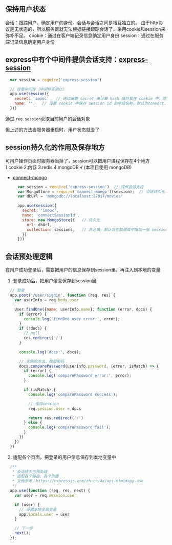 ## **保持用户状态**
  会话：跟踪用户，确定用户的身份。会话与会话之间是相互独立的。
  由于http协议是无状态的，所以服务器就无法根据链接跟踪会话了，采用cookie和session来弥补不足。
  cookie：通过在客户端记录信息确定用户身份
  session：通过在服务端记录信息确定用户身份

## express中有个中间件提供会话支持：[express-session](https://github.com/expressjs/session)

  ```js
    var session = require('express-session')

    // 挂载中间件（中间件实例化）
    app.use(session({
      secret: 'imooc'   // 通过设置 secret 来计算 hash 值并放在 cookie 中，防止cookie被篡改
      name: '',   // 设置 cookie 中保存 session id 的字段名称，默认为connect.sid
    }))
  ```

  通过 `req.session`获取当前用户的会话对象

  但上述的方法当服务器重启时，用户状态就没了


## session持久化的作用及保存地方
  可用户操作页面时服务器当掉了，session可以把用户进程保存在4个地方
  1.cookie
  2.内存
  3.redis
  4.mongoDB  √ (本项目使用 mongoDB)

  - [connect-mongo](https://github.com/jdesboeufs/connect-mongo)
    ```js
      var session = require('express-session')  // 提供会话支持
      var MongoStore = require('connect-mongo')(session);  // 会话持久化
      var dbUrl = 'mongodb://localhost:27017/movies'

      app.use(session({
        secret: 'imooc',
        name: 'connectSessionId',
        store: new MongoStore({   // 持久化
          url: dbUrl,
          collection: sessions,   // 非必填，默认会在数据库中增加一张 sessions 的表
        })
      }))

    ```

## 会话预处理逻辑
  在用户成功登录后，需要把用户的信息保存到session里，再注入到本地的变量

  1. 登录成功后，把用户信息保存到session里
  ```js
    // 登录
    app.post('/user/signin', function (req, res) {
      var userInfo = req.body.user

      User.findOne({name: userInfo.name}, function (error, docs) {
        if (error) {
          console.log('findOne user error:', error);
        }
        if (!docs) {
          // null
          res.redirect('/')
        }

        console.log('docs:', docs);

        // 实例的方法，校验密码
        docs.comparePassword(userInfo.password, (error, isMatch) => {
          if (error) {
            console.log('comparePassword error:', error);
          }

          if (isMatch) {
            console.log('comparePassword success');

            // 保存session
            req.session.user = docs

            return res.redirect('/')
          } else {
            console.log('comparePassword fail');
          }
        })
      })
    })
  ```

  2. 适配各个页面，把登录的用户信息保存到本地变量中
  ```js
    /**
     * 会话持久化预处理
     * 适配各个路由、各个页面
     * 文档参考：https://expressjs.com/zh-cn/4x/api.html#app.use
     */
    app.use(function (req, res, next) {
      var user = req.session.user

      if (user) {
        // 设置本地全局变量
        app.locals.user = user
      }

      // 下一步
      next();
    });
  ```
